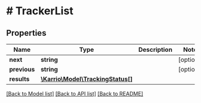 # # TrackerList

## Properties

Name | Type | Description | Notes
------------ | ------------- | ------------- | -------------
**next** | **string** |  | [optional]
**previous** | **string** |  | [optional]
**results** | [**\Karrio\Model\TrackingStatus[]**](TrackingStatus.md) |  |

[[Back to Model list]](../../README.md#models) [[Back to API list]](../../README.md#endpoints) [[Back to README]](../../README.md)
